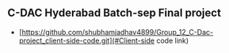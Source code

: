 
## C-DAC Hyderabad Batch-sep Final project
- [https://github.com/shubhamjadhav4899/Group_12_C-Dac-project_client-side-code.git](#Client-side code link)
